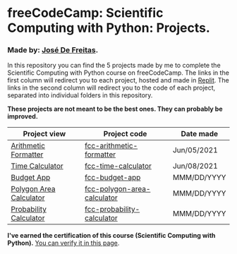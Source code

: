 # freeCodeCamp: Scientific Computing with Python: Projects.
### Made by: [José De Freitas](https://github.com/JoseDeFreitas/).

In this repository you can find the 5 projects made by me to complete the Scientific Computing with Python course on freeCodeCamp. The links in the first column will redirect you to each project, hosted and made in [Replit](https://replit.com/). The links in the second column will redirect you to the code of each project, separated into individual folders in this repository.

**These projects are not meant to be the best ones. They can probably be improved.**

Project view | Project code | Date made
-------- | -------- | ---------
[Arithmetic Formatter](https://replit.com/@JoseDeFreitas/fcc-arithmetic-formatter) | [fcc-arithmetic-formatter](/fcc-arithmetic-formatter) | Jun/05/2021
[Time Calculator](https://replit.com/@JoseDeFreitas/fcc-time-calculator) | [fcc-time-calculator](/fcc-time-calculator) | Jun/08/2021
[Budget App](https://replit.com/@JoseDeFreitas/fcc-budget-app) | [fcc-budget-app](/fcc-budget-app) | MMM/DD/YYYY
[Polygon Area Calculator](https://replit.com/@JoseDeFreitas/fcc-polygon-area-calculator) | [fcc-polygon-area-calculator](/fcc-polygon-area-calculator) | MMM/DD/YYYY
[Probability Calculator](https://replit.com/@JoseDeFreitas/fcc-probability-calculator) | [fcc-probability-calculator](/fcc-probability-calculator) | MMM/DD/YYYY

**I've earned the certification of this course (Scientific Computing with Python).** [You can verify it in this page](https://www.freecodecamp.org/certification/josedefreitas/scientific-computing-with-python).
